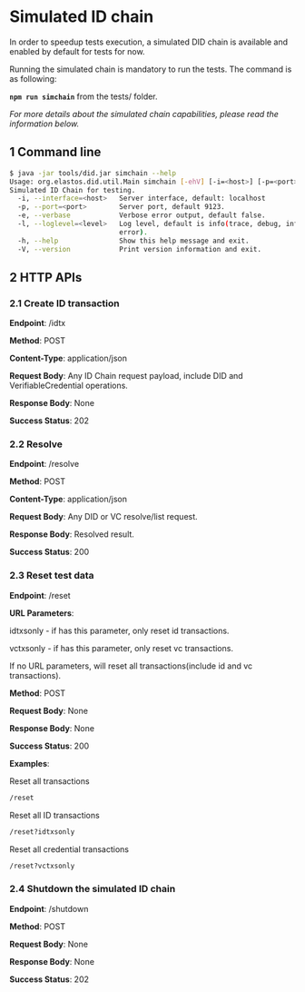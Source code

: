 # Simulated ID chain

In order to speedup tests execution, a simulated DID chain is available and enabled by default for tests for now.

Running the simulated chain is mandatory to run the tests. The command is as following:

**```npm run simchain```** from the tests/ folder.

*For more details about the simulated chain capabilities, please read the information below.*

## 1 Command line

```bash
$ java -jar tools/did.jar simchain --help
Usage: org.elastos.did.util.Main simchain [-ehV] [-i=<host>] [-p=<port>] [-l=<level>]
Simulated ID Chain for testing.
  -i, --interface=<host>   Server interface, default: localhost
  -p, --port=<port>        Server port, default 9123.
  -e, --verbase            Verbose error output, default false.
  -l, --loglevel=<level>   Log level, default is info(trace, debug, info, warn,
                           error).
  -h, --help               Show this help message and exit.
  -V, --version            Print version information and exit.
```

## 2 HTTP APIs

### 2.1 Create ID transaction

**Endpoint**: /idtx

**Method**: POST

**Content-Type**: application/json

**Request Body**: Any ID Chain request payload, include DID and VerifiableCredential operations.

**Response Body**: None

**Success Status**: 202

### 2.2 Resolve

**Endpoint**: /resolve

**Method**: POST

**Content-Type**: application/json

**Request Body**: Any DID or VC resolve/list request.

**Response Body**: Resolved result.

**Success Status**: 200

### 2.3 Reset test data

**Endpoint**: /reset

**URL Parameters**:

idtxsonly - if has this parameter, only reset id transactions.

vctxsonly - if has this parameter, only reset vc transactions.

If no URL parameters, will reset all transactions(include id and vc transactions).

**Method**: POST

**Request Body**: None

**Response Body**: None

**Success Status**: 200

**Examples**:

Reset all transactions

```bash
/reset
```

Reset all ID transactions

```bash
/reset?idtxsonly
```

Reset all credential transactions

```bash
/reset?vctxsonly
```

### 2.4 Shutdown the simulated ID chain

**Endpoint**: /shutdown

**Method**: POST

**Request Body**: None

**Response Body**: None

**Success Status**: 202